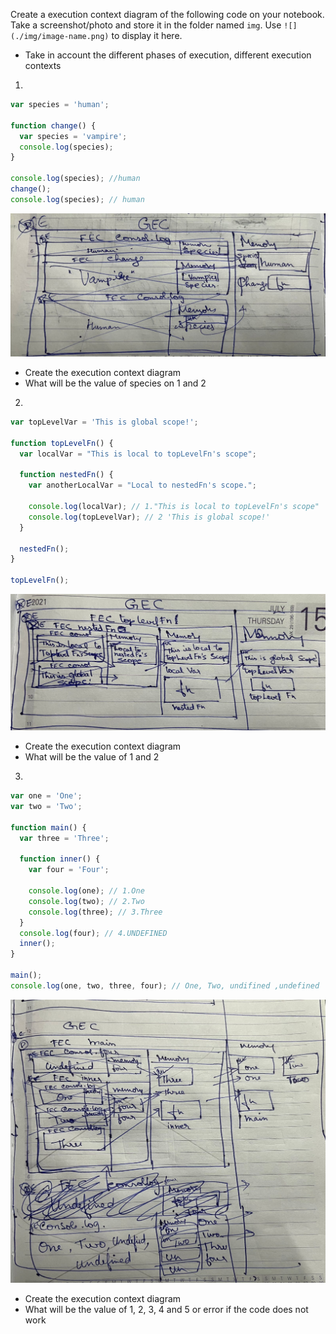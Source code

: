 Create a execution context diagram of the following code on your notebook. Take a screenshot/photo and store it in the folder named `img`. Use `![](./img/image-name.png)` to display it here.

- Take in account the different phases of execution, different execution contexts

1.

```js
var species = 'human';

function change() {
  var species = 'vampire';
  console.log(species);
}

console.log(species); //human
change();
console.log(species); // human
```

<!-- Put your image below -->

![](./img/1.jpeg)

- Create the execution context diagram
- What will be the value of species on 1 and 2

2.

```js
var topLevelVar = 'This is global scope!';

function topLevelFn() {
  var localVar = "This is local to topLevelFn's scope";

  function nestedFn() {
    var anotherLocalVar = "Local to nestedFn's scope.";

    console.log(localVar); // 1."This is local to topLevelFn's scope"
    console.log(topLevelVar); // 2 'This is global scope!'
  }

  nestedFn();
}

topLevelFn();
```

<!-- Put your image below -->

![](./img/2.jpeg)

- Create the execution context diagram
- What will be the value of 1 and 2

3.

```js
var one = 'One';
var two = 'Two';

function main() {
  var three = 'Three';

  function inner() {
    var four = 'Four';

    console.log(one); // 1.One
    console.log(two); // 2.Two
    console.log(three); // 3.Three
  }
  console.log(four); // 4.UNDEFINED
  inner();
}

main();
console.log(one, two, three, four); // One, Two, undifined ,undefined
```

<!-- Put your image below -->

![](./img/3.jpeg)

- Create the execution context diagram
- What will be the value of 1, 2, 3, 4 and 5 or error if the code does not work
